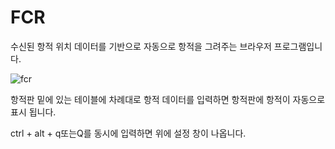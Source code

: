 # FCR
수신된 항적 위치 데이터를 기반으로 자동으로 항적을 그려주는 브라우저 프로그램입니다.

![fcr](https://user-images.githubusercontent.com/59727077/188308145-da16a32c-4b68-4dae-925b-131b6bdcf3d3.png)

항적판 밑에 있는 테이블에 차례대로 항적 데이터를 입력하면 항적판에 항적이 자동으로 표시 됩니다.

ctrl + alt + q또는Q를 동시에 입력하면 위에 설정 창이 나옵니다. 
